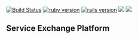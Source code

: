 [![Build Status](https://travis-ci.org/zishe/anydo-admin.svg)](https://travis-ci.org/zishe/anydo-admin)
[![ruby version](https://img.shields.io/badge/Ruby-v2.6.0-blue.svg)](https://www.ruby-lang.org/en/)
[![rails version](https://img.shields.io/badge/Rails-v5.2.2-blue.svg)](https://www.ruby-lang.org/en/)
[![](https://api.codeclimate.com/v1/badges/c55e5c2cb5d6429f08a6/maintainability)](https://codeclimate.com/github/zishe/anydo-admin/maintainability)
[![](https://api.codeclimate.com/v1/badges/c55e5c2cb5d6429f08a6/test_coverage)](https://codeclimate.com/github/zishe/anydo-admin/test_coverage)

## Service Exchange Platform
